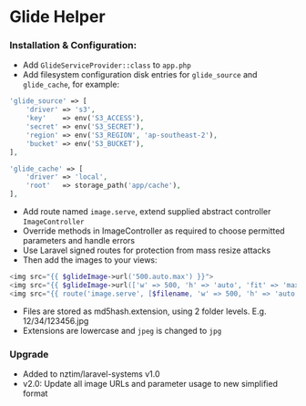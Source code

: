 # Glide Helper

### Installation & Configuration:

* Add `GlideServiceProvider::class` to `app.php`
* Add filesystem configuration disk entries for `glide_source` and `glide_cache`, for example:
```php
'glide_source' => [
    'driver' => 's3',
    'key'    => env('S3_ACCESS'),
    'secret' => env('S3_SECRET'),
    'region' => env('S3_REGION', 'ap-southeast-2'),
    'bucket' => env('S3_BUCKET'),
],

'glide_cache' => [
    'driver' => 'local',
    'root'   => storage_path('app/cache'),
],
```

* Add route named `image.serve`, extend supplied abstract controller `ImageController`
* Override methods in ImageController as required to choose permitted parameters and handle errors
* Use Laravel signed routes for protection from mass resize attacks
* Then add the images to your views:

```php
<img src="{{ $glideImage->url('500.auto.max') }}">
<img src="{{ $glideImage->url(['w' => 500, 'h' => 'auto', 'fit' => 'max']) }}">
<img src="{{ route('image.serve', [$filename, 'w' => 500, 'h' => 'auto', 'fit' => 'max']) }}">
```

* Files are stored as md5hash.extension, using 2 folder levels. E.g. 12/34/123456.jpg
* Extensions are lowercase and `jpeg` is changed to `jpg`

### Upgrade

* Added to nztim/laravel-systems v1.0
* v2.0: Update all image URLs and parameter usage to new simplified format 
